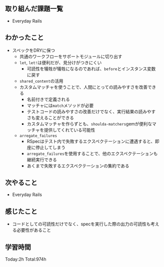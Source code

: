 ## 取り組んだ課題一覧

- Everyday Rails

## わかったこと

* スペックをDRYに保つ
  * 共通のワークフローをサポートモジュールに切り出す
  * `let`, `let!`は便利だが、見分けがつきにくい
    * 可読性を犠牲が犠牲になるのであれば、`before`とインスタンス変数に戻す
  * `shared_content`の活用
  * カスタムマッチャを使うことで、人間にとっての読みやすさを改善できる
    * 名前付きで定義される
    * マッチャには`match`メソッドが必要
    * テストコードの読みやすさの改善だけでなく、実行結果の読みやすさも変えることができる
    * カスタムマッチャを作らずとも、`shoulda-matchers`gemが便利なマッチャを提供してくれている可能性
  * `arregate_failures`
    * RSpecはテスト内で失敗するエクスペクテーションに遭遇すると、即座に停止してしまう
    * `arregate_failures`を使用することで、他のエクスペクテーションも継続実行できる
    * あくまで失敗するエクスペクテーションの集約である

## 次やること

- Everyday Rails

## 感じたこと

- コードとしての可読性だけでなく、specを実行した際の出力の可読性も考える必要性があること

## 学習時間

Today:2h
Total:974h
